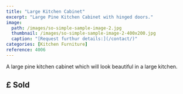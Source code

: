 ```yaml
---
title: "Large Kitchen Cabinet"
excerpt: "Large Pine Kitchen Cabinet with hinged doors."
image: 
  path: /images/so-simple-sample-image-2.jpg
  thumbnail: /images/so-simple-sample-image-2-400x200.jpg
  caption: "[Request furthur details:](/contact/)"
categories: [Kitchen Furniture]
reference: 4006
---
```


A large pine kitchen cabinet which will look beautiful in a large kitchen.

## £ Sold

